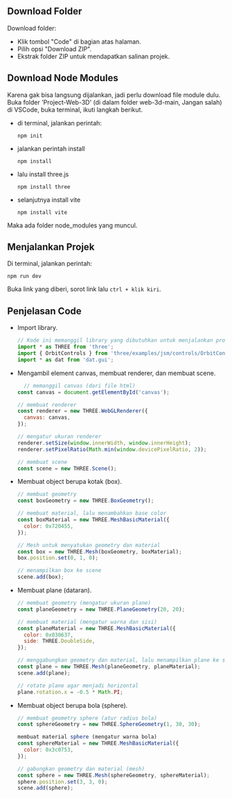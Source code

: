 ## Download Folder
Download folder:
- Klik tombol "Code" di bagian atas halaman.
- Pilih opsi "Download ZIP".
- Ekstrak folder ZIP untuk mendapatkan salinan projek.

## Download Node Modules
Karena gak bisa langsung dijalankan, jadi perlu download file module dulu. Buka folder 'Project-Web-3D' (di dalam folder web-3d-main, Jangan salah) di VSCode, buka terminal, ikuti langkah berikut.
- di terminal, jalankan perintah:
  ```Shell
  npm init

- jalankan perintah install
  ```Shell
  npm install

- lalu install three.js
  ```Shell
  npm install three

- selanjutnya install vite
  ```Shell
  npm install vite

Maka ada folder node_modules yang muncul.

## Menjalankan Projek
Di terminal, jalankan perintah:
  ```Shell
  npm run dev
```
Buka link yang diberi, sorot link lalu `ctrl + klik kiri`.

## Penjelasan Code
- Import library.
  ```js
  // Kode ini memanggil library yang dibutuhkan untuk menjalankan projek.
  import * as THREE from 'three';
  import { OrbitControls } from 'three/examples/jsm/controls/OrbitControls';
  import * as dat from 'dat.gui';
  ```

- Mengambil element canvas, membuat renderer, dan membuat scene.
  ```js
    // memanggil canvas (dari file html)
  const canvas = document.getElementById('canvas');
  
  // membuat renderer
  const renderer = new THREE.WebGLRenderer({
    canvas: canvas,
  });

  // mengatur ukuran renderer
  renderer.setSize(window.innerWidth, window.innerHeight);
  renderer.setPixelRatio(Math.min(window.devicePixelRatio, 2));

  // membuat scene
  const scene = new THREE.Scene();
  ```
- Membuat object berupa kotak (box).
  ```js
  // membuat geometry
  const boxGeometry = new THREE.BoxGeometry();
  
  // membuat material, lalu menambahkan base color
  const boxMaterial = new THREE.MeshBasicMaterial({
    color: 0x720455,
  });
  
  // Mesh untuk menyatukan geometry dan material
  const box = new THREE.Mesh(boxGeometry, boxMaterial);
  box.position.set(0, 1, 0);

  // menampilkan box ke scene
  scene.add(box);
  ```

- Membuat plane (dataran).
  ```js
  // membuat geometry (mengatur ukuran plane)
  const planeGeometry = new THREE.PlaneGeometry(20, 20);
  
  // membuat material (mengatur warna dan sisi)
  const planeMaterial = new THREE.MeshBasicMaterial({
    color: 0x030637,
    side: THREE.DoubleSide,
  });
  
  // menggabungkan geometry dan material, lalu menampilkan plane ke scene
  const plane = new THREE.Mesh(planeGeometry, planeMaterial);
  scene.add(plane);
  
  // rotate plane agar menjadi horizontal
  plane.rotation.x = -0.5 * Math.PI;
  ```

- Membuat object berupa bola (sphere).
  ```js
  // membuat geometry sphere (atur radius bola)
  const sphereGeometry = new THREE.SphereGeometry(1, 30, 30);
  
  membuat material sphere (mengatur warna bola)
  const sphereMaterial = new THREE.MeshBasicMaterial({
    color: 0x3c0753,
  });
  
  // gabungkan geometry dan material (mesh)
  const sphere = new THREE.Mesh(sphereGeometry, sphereMaterial);
  sphere.position.set(3, 3, 0);
  scene.add(sphere);
  ```
